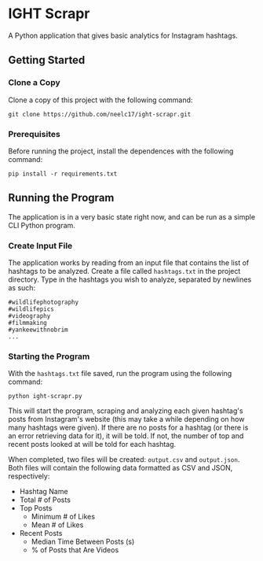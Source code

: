 # IGHT Scrapr
A Python application that gives basic analytics for Instagram hashtags.

## Getting Started

### Clone a Copy

Clone a copy of this project with the following command:

```
git clone https://github.com/neelc17/ight-scrapr.git
```

### Prerequisites

Before running the project, install the dependences with the following command:

```
pip install -r requirements.txt
```

## Running the Program

The application is in a very basic state right now, and can be run as a simple CLI Python program.

### Create Input File

The application works by reading from an input file that contains the list of hashtags to be analyzed. Create a file called ```hashtags.txt``` in the project directory. Type in the hashtags you wish to analyze, separated by newlines as such:

```
#wildlifephotography
#wildlifepics
#videography
#filmmaking
#yankeewithnobrim
...
```

### Starting the Program

With the ```hashtags.txt``` file saved, run the program using the following command:

```
python ight-scrapr.py
```

This will start the program, scraping and analyzing each given hashtag's posts from Instagram's website (this may take a while depending on how many hashtags were given). If there are no posts for a hashtag (or there is an error retrieving data for it), it will be told. If not, the number of top and recent posts looked at will be told for each hashtag.

When completed, two files will be created: ```output.csv``` and ```output.json```. Both files will contain the following data formatted as CSV and JSON, respectively:

* Hashtag Name
* Total # of Posts
* Top Posts
    * Minimum # of Likes
    * Mean # of Likes
* Recent Posts
    * Median Time Between Posts (s)
    * % of Posts that Are Videos
